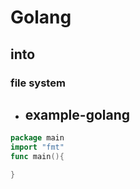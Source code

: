 # Golang
## into
### file system
-	example-golang
	-	

```go
package main
import "fmt"
func main(){

}
```